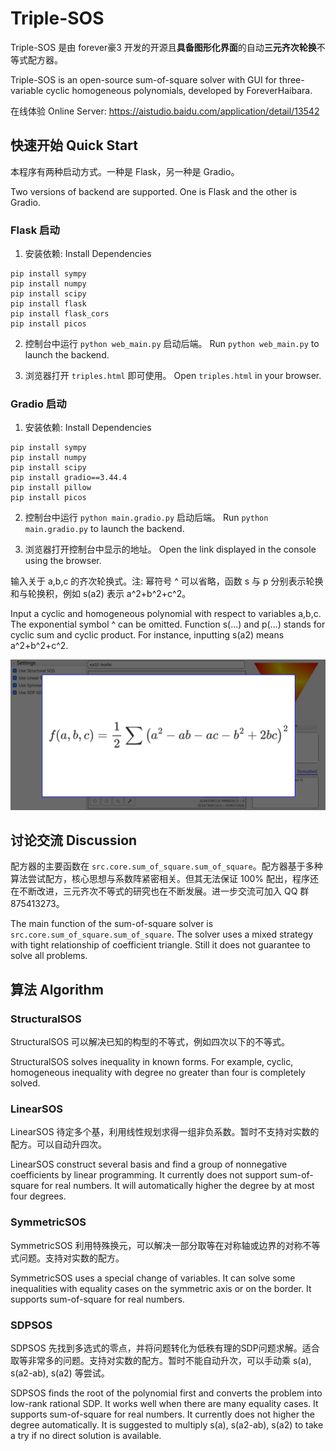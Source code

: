 # Triple-SOS

Triple-SOS 是由 forever豪3 开发的开源且**具备图形化界面**的自动**三元齐次轮换**不等式配方器。 

Triple-SOS is an open-source sum-of-square solver with GUI for three-variable cyclic homogeneous polynomials, developed by ForeverHaibara.

在线体验 Online Server:
https://aistudio.baidu.com/application/detail/13542 

## 快速开始 Quick Start

本程序有两种启动方式。一种是 Flask，另一种是 Gradio。

Two versions of backend are supported. One is Flask and the other is Gradio.

### Flask 启动

1. 安装依赖: Install Dependencies
```
pip install sympy
pip install numpy
pip install scipy
pip install flask
pip install flask_cors
pip install picos
```

2. 控制台中运行 `python web_main.py` 启动后端。 Run `python web_main.py` to launch the backend.

3. 浏览器打开 `triples.html` 即可使用。 Open `triples.html` in your browser.

### Gradio 启动

1. 安装依赖: Install Dependencies
```
pip install sympy
pip install numpy
pip install scipy
pip install gradio==3.44.4
pip install pillow
pip install picos
```

2.  控制台中运行 `python main.gradio.py` 启动后端。 Run `python main.gradio.py` to launch the backend.

3.  浏览器打开控制台中显示的地址。 Open the link displayed in the console using the browser.


输入关于 a,b,c 的齐次轮换式。注: 幂符号 ^ 可以省略，函数 s 与 p 分别表示轮换和与轮换积，例如 s(a2) 表示 a^2+b^2+c^2。

Input a cyclic and homogeneous polynomial with respect to variables a,b,c. The exponential symbol ^ can be omitted. Function s(...) and p(...) stands for cyclic sum and cyclic product. For instance, inputting s(a2) means a^2+b^2+c^2.

![image](https://raw.githubusercontent.com/ForeverHaibara/Triple-SOS/main/notebooks/triple_sos_example.png)

## 讨论交流 Discussion

配方器的主要函数在 `src.core.sum_of_square.sum_of_square`。配方器基于多种算法尝试配方，核心思想与系数阵紧密相关。但其无法保证 100% 配出，程序还在不断改进，三元齐次不等式的研究也在不断发展。进一步交流可加入 QQ 群 875413273。

The main function of the sum-of-square solver is `src.core.sum_of_square.sum_of_square`. The solver uses a mixed strategy with tight relationship of coefficient triangle. Still it does not guarantee to solve all problems.

## 算法 Algorithm

### StructuralSOS

StructuralSOS 可以解决已知的构型的不等式，例如四次以下的不等式。

StructuralSOS solves inequality in known forms. For example, cyclic, homogeneous inequality with degree no greater than four is completely solved.

### LinearSOS

LinearSOS 待定多个基，利用线性规划求得一组非负系数。暂时不支持对实数的配方。可以自动升四次。

LinearSOS construct several basis and find a group of nonnegative coefficients by linear programming. It currently does not support sum-of-square for real numbers. It will automatically higher the degree by at most four degrees.

### SymmetricSOS
  
SymmetricSOS 利用特殊换元，可以解决一部分取等在对称轴或边界的对称不等式问题。支持对实数的配方。

SymmetricSOS uses a special change of variables. It can solve some inequalities with equality cases on the symmetric axis or on the border. It supports sum-of-square for real numbers.

### SDPSOS
  
SDPSOS 先找到多选式的零点，并将问题转化为低秩有理的SDP问题求解。适合取等非常多的问题。支持对实数的配方。暂时不能自动升次，可以手动乘 s(a), s(a2-ab), s(a2) 等尝试。

SDPSOS finds the root of the polynomial first and converts the problem into low-rank rational SDP. It works well when there are many equality cases. It supports sum-of-square for real numbers. It currently does not higher the degree automatically. It is suggested to multiply s(a), s(a2-ab), s(a2) to take a try if no direct solution is available.

